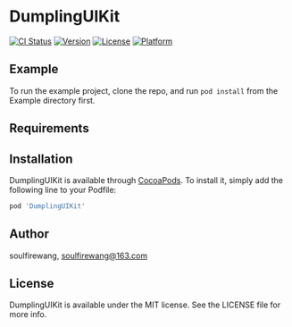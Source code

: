 # DumplingUIKit

[![CI Status](https://img.shields.io/travis/soulfirewang/DumplingUIKit.svg?style=flat)](https://travis-ci.org/soulfirewang/DumplingUIKit)
[![Version](https://img.shields.io/cocoapods/v/DumplingUIKit.svg?style=flat)](https://cocoapods.org/pods/DumplingUIKit)
[![License](https://img.shields.io/cocoapods/l/DumplingUIKit.svg?style=flat)](https://cocoapods.org/pods/DumplingUIKit)
[![Platform](https://img.shields.io/cocoapods/p/DumplingUIKit.svg?style=flat)](https://cocoapods.org/pods/DumplingUIKit)

## Example

To run the example project, clone the repo, and run `pod install` from the Example directory first.

## Requirements

## Installation

DumplingUIKit is available through [CocoaPods](https://cocoapods.org). To install
it, simply add the following line to your Podfile:

```ruby
pod 'DumplingUIKit'
```

## Author

soulfirewang, soulfirewang@163.com

## License

DumplingUIKit is available under the MIT license. See the LICENSE file for more info.
